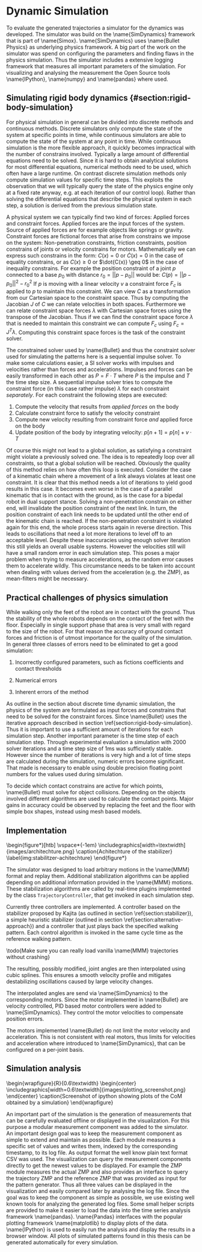 # Dynamic Simulation

To evaluate the generated trajectories a simulator for the dynamics was developed.
The simulator was build on the \name{SimDynamics} framework that is part of \name{Simox}.
\name{SimDynamics} uses \name{Bullet Physics} as underlying physics framework.
A big part of the work on the simulator was spend on configuring the parameters and finding flaws in the physics simulation.
Thus the simulator includes a extensive logging framework that measures all important parameters of the simulation.
For visualizing and analysing the measurement the Open Source tools \name{IPython}, \name{numpy} and \name{pandas} where used.

## Simulating rigid body dynamics {#section:rigid-body-simulation}

For physical simulation in general can be divided into discrete methods and continuous methods.
Discrete simulators only compute the state of the system at specific points in time, while
continuous simulators are able to compute the state of the system at any point in time.
While continuous simulation is the more flexible approach, it quickly becomes impractical
with the number of constrains involved. Typically a large amount of differential equations
need to be solved. Since it is hard to obtain analytical solutions for most differential equations,
numerical methods need to be used, which often have a large runtime.
On contrast discrete simulation methods only compute simulation values for specific time steps.
This exploits the observation that we will typically query the state of the physics engine only
at a fixed rate anyway, e.g. at each iteration of our control loop).
Rather than solving the differential equations that describe the physical system in each step,
a solution is derived from the previous simulation state.

A physical system we can typically find two kind of forces: Applied forces and constraint forces.
Applied forces are the input forces of the system. Source of applied forces are for example objects like springs or gravity.
Constraint forces are fictional forces that arise from constrains we impose on the system:
Non-penetration constraints, friction constraints, position constrains of joints or velocity constrains
for motors.
Mathematically we can express such constrains in the form: $C(x) = 0$ or $\dot{C}(x) = 0$ in the case of equality constrains,
or as $C(x) \geq 0$ or $\dot{C(x)} \geq 0$ in the case of inequality constrains.
For example the position constraint of a joint $p$ connected to a base $p_0$ with distance $r_0 = ||p-p_0||$
would be: $C(p) = || p - p_0 ||^2 - r_0^2$
If $p$ is moving with a linear velocity $v$ a constraint force $F_c$ is applied to $p$ to maintain this constraint.
We can view $C$ as a transformation from our Cartesian space to the constraint space. Thus by computing the Jacobian
$J$ of $C$ we can relate velocities in both spaces. Furthermore we can relate constraint space forces $\lambda$ with Cartesian space forces using the transpose of the Jacobian.
Thus if we can find the constraint space force $\lambda$ that is needed to maintain this constraint we can compute $F_c$ using $F_c = J^T \lambda$.
Computing this constraint space forces is the task of the constraint solver.

The constrained solver used by \name{Bullet} and thus the constraint solver used for simulating the
patterns here is a sequential impulse solver.
To make some calculations easier, a SI solver works with impulses and velocities rather than forces and accelerations.
Impulses and forces can be easily transformed in each other as $P = F \cdot T$ where $P$ is the impulse and $T$ the time step size.
A sequential impulse solver tries to compute the constraint force (in this case rather impulse) $\lambda$ for each constraint *separately*.
For each constraint the following steps are executed:

1. Compute the velocity that results from *applied forces* on the body
2. Calculate constraint force to satisfy the velocity constraint
3. Compute new velocity resulting from constraint force *and* applied force on the body
4. Update position of the body by integrating velocity: $p[n+1] = p[n] + v \cdot T$

Of course this might not lead to a global solution, as satisfying a constraint might violate a previously solved one.
The idea is to repeatedly loop over all constraints, so that a global solution will be reached.
Obviously the quality of this method relies on how often this loop is executed. Consider the case of a kinematic
chain where a movement of a link always violates at least one constraint. It is clear that this method needs a lot of iterations
to yield good results in this case.
It becomes even worse in the case of a parallel kinematic that is in contact with the ground, as is the case for a bipedal robot in dual support stance.
Solving a non-penetration constrain on either end, will invalidate the position constraint of the next link.
In turn, the position constraint of each link needs to be updated until the other end of the kinematic chain is reached. If the non-penetration
constraint is violated again for this end, the whole process starts again in reverse direction. This leads to oscillations that need a lot more
iterations to level off to an acceptable level.
Despite these inaccuracies using enough solver iteration this still yields an overall usable systems. However the velocities still will have
a small random error in each simulation step.
This poses a major problem when trying to measure accelerations, as the random error causes them to accelerate wildly.
This circumstance needs to be taken into account when dealing with values derived from the acceleration (e.g. the ZMP),
as mean-filters might be necessary.

## Practical challenges of physics simulation

While walking only the feet of the robot are in contact with the ground. Thus the stability of the whole robots depends on the contact of the feet with the floor. Especially in single support phase that area is very small with regard to the size of the robot.
For that reason the accuracy of ground contact forces and friction is of utmost importance for the quality of the simulation.
In general three classes of errors need to be eliminated to get a good simulation:

1. Incorrectly configured parameters, such as fictions coefficients and contact thresholds

2. Numerical errors

3. Inherent errors of the method

As outline in the section about discrete time dynamic simulation, the physics of the system
are formulated as input forces and constrains that need to be solved for the constraint forces.
Since \name{Bullet} uses the iterative approach described in section \ref{section:rigid-body-simulation}. Thus it is important
to use a sufficient amount of iterations for each simulation step. Another important parameter is the time step of each simulation step.
Through experimental evaluation a simulation with 2000 solver iterations and a time step size of 1ms was sufficiently stable.
However since the number of iterations is very high and a lot of time steps are calculated during the simulation, numeric errors become significant.
That made is necessary to enable using double precision floating point numbers for the values used during simulation.

To decide which contact constrains are active for which points, \name{Bullet} must solve for object collisions. Depending on the objects
involved different algorithms are used to calculate the contact points. Major gains in accuracy could be observed by replacing
the feet and the floor with simple box shapes, instead using mesh based models.

## Implementation

\begin{figure*}[htb]
\vspace*{-1em}
\includegraphics[width=\textwidth]{images/architechture.png}
\caption{Achitechture of the stabilizer}
\label{img:stabilitzer-achitechture}
\end{figure*}

The simulator was designed to load arbitrary motions in the \name{MMM} format and replay them. Additional stabilization algorithms can be applied
depending on additional information provided in the \name{MMM} motions.
These stabilization algorithms are called by real-time plugins implemented by the class ```TrajectoryController```, that get invoked in each simulation step.

Currently three controllers are implemented. A controller based on the stabilizer proposed by Kajita (as outlined in section \ref{section:stabilizer}),
a simple heuristic stabilizer (outlined in section \ref{section:alternative-approach})
and a controller that just plays back the specified walking pattern.
Each control algorithm is invoked in the same cycle time as the reference walking pattern.

\todo{Make sure you can really load vanilla \name{MMM} trajectories without crashing}

The resulting, possibly modified, joint angles are then interpolated using cubic splines.
This ensures a smooth velocity profile and mitigates destabilizing oscillations caused by large velocity changes.

The interpolated angles are send via \name{SimDynamics} to the corresponding motors.
Since the motor implemented in \name{Bullet} are velocity controlled,
PID based motor controllers were added to \name{SimDynamics}.
They control the motor velocities to compensate position errors.

The motors implemented \name{Bullet} do not limit the motor velocity and acceleration.
This is not consistent with real motors, thus limits for velocities and acceleration where introduced to \name{SimDynamics},
that can be configured on a per-joint basis.

## Simulation analysis

\begin{wrapfigure}{R}{0.6\textwidth}
  \begin{center}
     \includegraphics[width=0.6\textwidth]{images/plotting_screenshot.png}
  \end{center}
  \caption{Screenshot of ipython showing plots of the CoM obtained by a simulation}
\end{wrapfigure}

An important part of the simulation is the generation of measurements that can be carefully evaluated offline or displayed in the visualization.
For this purpose a modular measurement component was added to the simulator.
An important design goal was to keep the measurement component as simple to extend and maintain as possible.
Each module measures a specific set of values and writes them, indexed by the corresponding timestamp, to its log file.
As output format the well know plain text format CSV was used.
The visualization can query the measurement components directly to get the newest values to be displayed.
For example the ZMP module measures the actual ZMP and also provides an interface to query the trajectory ZMP and the reference ZMP that was provided as input for the pattern generator.
Thus all three values can be displayed in the visualization and easily compared later by analysing the log file.
Since the goal was to keep the component as simple as possible, we use existing well known tools for analyzing the generated log files.
Some small helper scripts are provided to make it easier to load the data into the time series analysis framework \name{pandas}.
\name{Pandas} interfaces with the popular plotting framework \name{matplotlib} to display plots of the data.
\name{IPython} is used to easily run the analysis and display the results in a browser window.
All plots of simulated patterns found in this thesis can be generated automatically for every simulation.


<!--
\begin{figure*}[htb]
\vspace*{-1em}
\includegraphics[width=\textwidth]{images/plotting_screenshot.png}
\label{img:player-undisturbed-straight-thumbs}
\end{figure*}
-->


